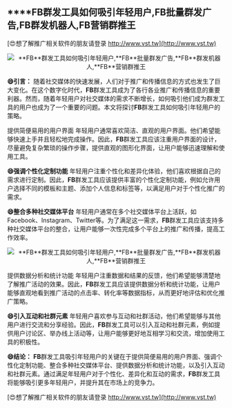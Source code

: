 ## ****FB**群发工具如何吸引年轻用户,**FB**批量群发广告,**FB**群发机器人,**FB**营销群推王**

[😍想了解推广相关软件的朋友请登录 http://www.vst.tw](http://www.vst.tw)

 <center><img src="https://vst.tw/MP4/tuiguang/png/0.png" alt="**FB**群发工具如何吸引年轻用户,**FB**批量群发广告,**FB**群发机器人,**FB**营销群推王"></center>

**😄引言：**
随着社交媒体的快速发展，人们对于推广和传播信息的方式也发生了巨大变化。在这个数字化时代，**FB**群发工具成为了各行各业推广和传播信息的重要利器。然而，随着年轻用户对社交媒体的需求不断增长，如何吸引他们成为群发工具的用户也成为了一个重要的问题。本文将探讨**FB**群发工具如何吸引年轻用户的策略。

提供简便易用的用户界面
年轻用户通常喜欢简洁、直观的用户界面。他们希望能够快速上手并且轻松地完成操作。因此，**FB**群发工具应该注重用户界面的设计，尽量避免复杂繁琐的操作步骤，提供直观的图形化界面，让用户能够迅速理解和使用工具。

**😄强调个性化定制功能**
年轻用户注重个性化和差异化体验，他们喜欢根据自己的需求进行定制。因此，**FB**群发工具应该提供丰富的个性化定制功能，例如允许用户选择不同的模板和主题、添加个人信息和标签等，以满足用户对于个性化推广的需求。

**😄整合多种社交媒体平台**
年轻用户通常在多个社交媒体平台上活跃，如Facebook、Instagram、Twitter等。为了满足这一需求，**FB**群发工具应该支持多种社交媒体平台的整合，让用户能够一次性完成多个平台上的推广和传播，提高工作效率。

 <center><img src="https://vst.tw/MP4/tuiguang/png/0.png" alt="**FB**群发工具如何吸引年轻用户,**FB**批量群发广告,**FB**群发机器人,**FB**营销群推王"></center>

提供数据分析和统计功能
年轻用户注重数据和结果的反馈，他们希望能够清楚地了解推广活动的效果。因此，**FB**群发工具应该提供数据分析和统计功能，让用户能够直观地看到推广活动的点击率、转化率等数据指标，从而更好地评估和优化推广策略。

**😄引入互动和社群元素**
年轻用户喜欢参与互动和社群活动，他们希望能够与其他用户进行交流和分享经验。因此，**FB**群发工具可以引入互动和社群元素，例如提供用户讨论区、举办线上活动等，让用户能够更好地互相学习和交流，增加使用工具的积极性。

**😄结论：**
**FB**群发工具吸引年轻用户的关键在于提供简便易用的用户界面、强调个性化定制功能、整合多种社交媒体平台、提供数据分析和统计功能，以及引入互动和社群元素。通过满足年轻用户对于个性化、差异化和互动的需求，**FB**群发工具将能够吸引更多年轻用户，并提升其在市场上的竞争力。

[😍想了解推广相关软件的朋友请登录 http://www.vst.tw](http://www.vst.tw)



